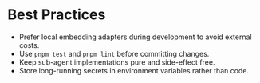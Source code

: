# Best Practices

- Prefer local embedding adapters during development to avoid external costs.
- Use `pnpm test` and `pnpm lint` before committing changes.
- Keep sub-agent implementations pure and side-effect free.
- Store long-running secrets in environment variables rather than code.
